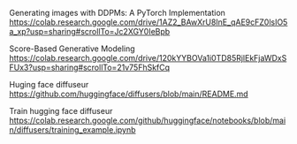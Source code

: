 
Generating images with DDPMs: A PyTorch Implementation
https://colab.research.google.com/drive/1AZ2_BAwXrU8InE_qAE9cFZ0lsIO5a_xp?usp=sharing#scrollTo=Jc2XGY0IeBpb

Score-Based Generative Modeling
https://colab.research.google.com/drive/120kYYBOVa1i0TD85RjlEkFjaWDxSFUx3?usp=sharing#scrollTo=21v75FhSkfCq

Huging face diffuseur
https://github.com/huggingface/diffusers/blob/main/README.md

Train hugging face diffuseur
https://colab.research.google.com/github/huggingface/notebooks/blob/main/diffusers/training_example.ipynb